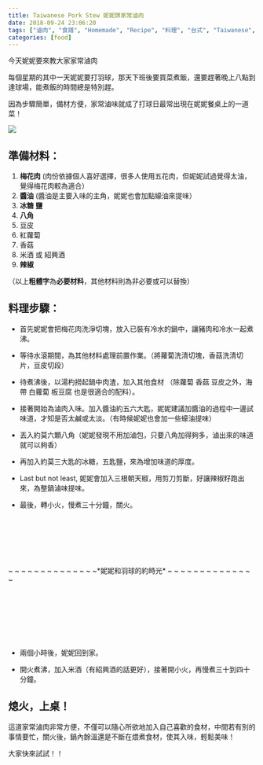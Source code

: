```yaml
---
title: Taiwanese Pork Stew 妮妮牌家常滷肉
date: 2018-09-24 23:06:20
tags: ["滷肉", "食譜", "Homemade", "Recipe", "料理", "台式", "Taiwanese", "Cuisine", "料理", "Pork stew", "Pork", "梅花肉", "家常"]
categories: [food]
---
```


今天妮妮要來教大家家常滷肉

每個星期的其中一天妮妮要打羽球，那天下班後要買菜煮飯，還要趕著晚上八點到達球場，能煮飯的時間總是特別趕。

因為步驟簡單，備材方便，家常滷味就成了打球日最常出現在妮妮餐桌上的一道菜！

![](https://nininanaa.me/images/pork-stew-revised.jpg)
<!--more-->

## 準備材料：

1. **梅花肉** (肉份依據個人喜好選擇，很多人使用五花肉，但妮妮試過覺得太油，覺得梅花肉較為適合）
1. **醬油** (醬油是主要入味的主角，妮妮也會加點蠔油來提味）
1. **冰糖** **鹽**
1. **八角**
1. 豆皮
1. 紅蘿蔔
1. 香菇
1. 米酒 或 紹興酒
1. **辣椒**

（以上**粗體字**為**必要材料**，其他材料則為非必要或可以替換）

## 料理步驟：

- 首先妮妮會把梅花肉洗淨切塊，放入已裝有冷水的鍋中，讓豬肉和冷水一起煮沸。

- 等待水滾期間，為其他材料處理前置作業。（將蘿蔔洗清切塊，香菇洗清切片，豆皮切段）

- 待煮沸後，以湯杓撈起鍋中肉渣，加入其他食材 （除蘿蔔 香菇 豆皮之外，海帶 白蘿蔔 板豆腐 也是很適合的配料）。

- 接著開始為滷肉入味。加入醬油約五六大匙，妮妮建議加醬油的過程中一邊試味道，才知是否太鹹或太淡。（有時候妮妮也會加一些蠔油提味）

- 丟入約莫六顆八角（妮妮發現不用加滷包，只要八角加得夠多，滷出來的味道就可以夠香）

- 再加入約莫三大匙的冰糖，五匙鹽，來為增加味道的厚度。

- Last but not least, 妮妮會加入三根朝天椒，用剪刀剪斷，好讓辣椒籽跑出來，為整鍋滷味提味。

- 最後，轉小火，慢煮三十分鐘，關火。

<div style="padding-top:100px;padding-bottom:116px">~ ~ ~ ~ ~ ~ ~ ~ ~ ~ ~ ~ ~ ~*妮妮和羽球的約時光* ~ ~ ~ ~ ~ ~ ~ ~ ~ ~ ~ ~ ~ ~</div>

- 兩個小時後，妮妮回到家。

- 開火煮沸，加入米酒（有紹興酒的話更好），接著開小火，再慢煮三十到四十分鐘。

## 熄火，上桌！

這道家常滷肉非常方便，不僅可以隨心所欲地加入自己喜歡的食材，中間若有別的事情要忙，關火後，鍋內餘溫還是不斷在煨煮食材，使其入味，輕鬆美味！

大家快來試試！！
